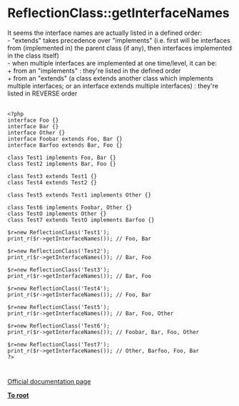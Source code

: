 # ReflectionClass::getInterfaceNames



It seems the interface names are actually listed in a defined order:<br>- "extends" takes precedence over "implements" (i.e. first will be interfaces from (implemented in) the parent class (if any), then interfaces implemented in the class itself)<br>- when multiple interfaces are implemented at one time/level, it can be:<br>+ from an "implements" : they&apos;re listed in the defined order<br>+ from an "extends" (a class extends another class which implements multiple interfaces; or an interface extends multiple interfaces) : they&apos;re listed in REVERSE order<br><br>

```
<?php
interface Foo {}
interface Bar {}
interface Other {}
interface Foobar extends Foo, Bar {}
interface Barfoo extends Bar, Foo {}

class Test1 implements Foo, Bar {}
class Test2 implements Bar, Foo {}

class Test3 extends Test1 {}
class Test4 extends Test2 {}

class Test5 extends Test1 implements Other {}

class Test6 implements Foobar, Other {}
class TestO implements Other {}
class Test7 extends TestO implements Barfoo {}

$r=new ReflectionClass('Test1');
print_r($r->getInterfaceNames()); // Foo, Bar

$r=new ReflectionClass('Test2');
print_r($r->getInterfaceNames()); // Bar, Foo

$r=new ReflectionClass('Test3');
print_r($r->getInterfaceNames()); // Bar, Foo

$r=new ReflectionClass('Test4');
print_r($r->getInterfaceNames()); // Foo, Bar

$r=new ReflectionClass('Test5');
print_r($r->getInterfaceNames()); // Bar, Foo, Other

$r=new ReflectionClass('Test6');
print_r($r->getInterfaceNames()); // Foobar, Bar, Foo, Other

$r=new ReflectionClass('Test7');
print_r($r->getInterfaceNames()); // Other, Barfoo, Foo, Bar
?>
```
  

#

[Official documentation page](https://www.php.net/manual/en/reflectionclass.getinterfacenames.php)

**[To root](/README.md)**